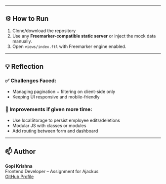 
---

## ⚙️ How to Run

1. Clone/download the repository
2. Use any **Freemarker-compatible static server** or inject the mock data manually.
3. Open `views/index.ftl` with Freemarker engine enabled.

---

## 💡 Reflection

### ✅ Challenges Faced:
- Managing pagination + filtering on client-side only
- Keeping UI responsive and mobile-friendly

### 🔧 Improvements if given more time:
- Use localStorage to persist employee edits/deletions
- Modular JS with classes or modules
- Add routing between form and dashboard

---

## 📫 Author

**Gopi Krishna**  
Frontend Developer – Assignment for Ajackus  
[GitHub Profile](https://github.com/your-username)
